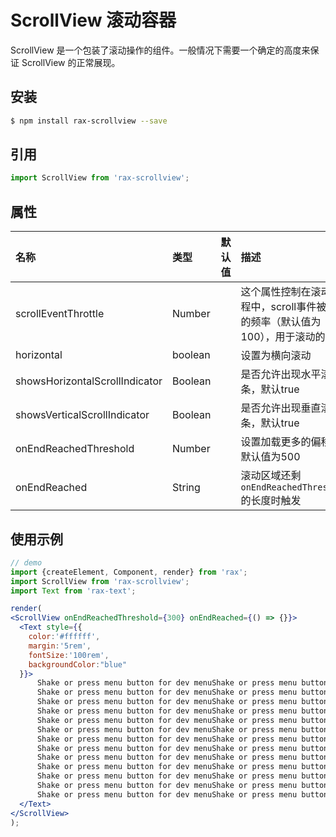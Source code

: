 # ScrollView 滚动容器

ScrollView 是一个包装了滚动操作的组件。一般情况下需要一个确定的高度来保证 ScrollView 的正常展现。  

## 安装

```bash
$ npm install rax-scrollview --save
```

## 引用

```jsx
import ScrollView from 'rax-scrollview';
```

## 属性

| 名称                             | 类型      | 默认值  | 描述                                       |
| :----------------------------- | :------ | :--- | :--------------------------------------- |
| scrollEventThrottle            | Number  |      | 这个属性控制在滚动过程中，scroll事件被调用的频率（默认值为100），用于滚动的节流 |
| horizontal                     | boolean |      | 设置为横向滚动                                  |
| showsHorizontalScrollIndicator | Boolean |      | 是否允许出现水平滚动条，默认true                       |
| showsVerticalScrollIndicator   | Boolean |      | 是否允许出现垂直滚动条，默认true                       |
| onEndReachedThreshold          | Number  |      | 设置加载更多的偏移，默认值为500                        |
| onEndReached                   | String  |      | 滚动区域还剩 `onEndReachedThreshold` 的长度时触发    |

## 使用示例

```jsx
// demo
import {createElement, Component, render} from 'rax';
import ScrollView from 'rax-scrollview';
import Text from 'rax-text';

render(
<ScrollView onEndReachedThreshold={300} onEndReached={() => {}}>
  <Text style={{
    color:'#ffffff',
    margin:'5rem',
    fontSize:'100rem',
    backgroundColor:"blue"
  }}>
      Shake or press menu button for dev menuShake or press menu button for dev menu
      Shake or press menu button for dev menuShake or press menu button for dev menu
      Shake or press menu button for dev menuShake or press menu button for dev menu
      Shake or press menu button for dev menuShake or press menu button for dev menu
      Shake or press menu button for dev menuShake or press menu button for dev menu
      Shake or press menu button for dev menuShake or press menu button for dev menu
      Shake or press menu button for dev menuShake or press menu button for dev menu
      Shake or press menu button for dev menuShake or press menu button for dev menu
      Shake or press menu button for dev menuShake or press menu button for dev menu
      Shake or press menu button for dev menuShake or press menu button for dev menu
      Shake or press menu button for dev menuShake or press menu button for dev menu
      Shake or press menu button for dev menuShake or press menu button for dev menu
      Shake or press menu button for dev menuShake or press menu button for dev menu
  </Text>
</ScrollView>
);
```

